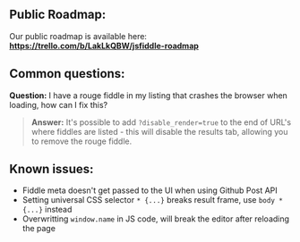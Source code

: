 ## Public Roadmap:

Our public roadmap is available here: **https://trello.com/b/LakLkQBW/jsfiddle-roadmap**

## Common questions:

**Question:** I have a rouge fiddle in my listing that crashes the browser when loading, how can I fix this?

> **Answer:** It's possible to add `?disable_render=true` to the end of URL's where fiddles are listed - this will disable the results tab, allowing you to remove the rouge fiddle.

## Known issues:

- Fiddle meta doesn't get passed to the UI when using Github Post API
- Setting universal CSS selector `* {...}` breaks result frame, use `body * {...}` instead
- Overwritting `window.name` in JS code, will break the editor after reloading the page
